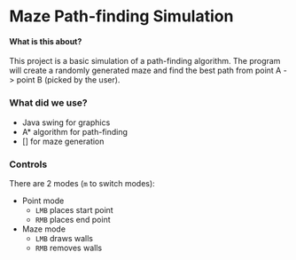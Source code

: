 # Maze Path-finding Simulation

#### What is this about?
This project is a basic simulation of a path-finding algorithm.
The program will create a randomly generated maze and find the best path from point A -> point B (picked by the user).

### What did we use?
- Java swing for graphics
- A* algorithm for path-finding
- [] for maze generation

### Controls
There are 2 modes (`m` to switch modes):
- Point mode
    - `LMB` places start point
    - `RMB` places end point
- Maze mode
    - `LMB` draws walls
    - `RMB` removes walls
